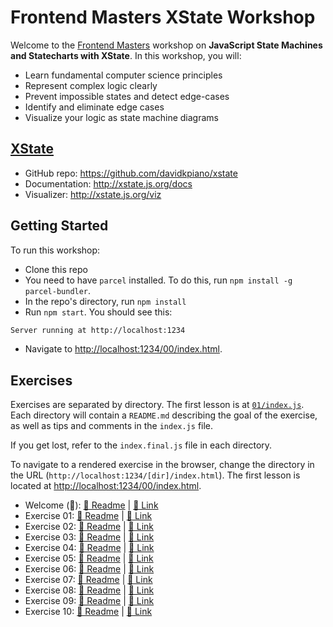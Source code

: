 # Frontend Masters XState Workshop

Welcome to the [Frontend Masters](https://frontendmasters.com/) workshop on **JavaScript State Machines and Statecharts with XState**. In this workshop, you will:

- Learn fundamental computer science principles
- Represent complex logic clearly
- Prevent impossible states and detect edge-cases
- Identify and eliminate edge cases
- Visualize your logic as state machine diagrams

## [XState](https://slides.com/davidkhourshid/xstate-workshop?token=NuUhf7a4#/)

- GitHub repo: https://github.com/davidkpiano/xstate
- Documentation: http://xstate.js.org/docs
- Visualizer: http://xstate.js.org/viz

## Getting Started

To run this workshop:

- Clone this repo
- You need to have `parcel` installed. To do this, run `npm install -g parcel-bundler`.
- In the repo's directory, run `npm install`
- Run `npm start`. You should see this:

```bash
Server running at http://localhost:1234
```

- Navigate to [http://localhost:1234/00/index.html](http://localhost:1234/00/index.html).

## Exercises

Exercises are separated by directory. The first lesson is at [`01/index.js`](./01/index.js). Each directory will contain a `README.md` describing the goal of the exercise, as well as tips and comments in the `index.js` file.

If you get lost, refer to the `index.final.js` file in each directory.

To navigate to a rendered exercise in the browser, change the directory in the URL (`http://localhost:1234/[dir]/index.html`). The first lesson is located at [http://localhost:1234/00/index.html](http://localhost:1234/01/index.html).

- Welcome (📝): [📄 Readme](./00/README.md) | [🔗 Link](http://localhost:1234/00/index.html)
- Exercise 01: [📄 Readme](./01/README.md) | [🔗 Link](http://localhost:1234/01/index.html)
- Exercise 02: [📄 Readme](./02/README.md) | [🔗 Link](http://localhost:1234/02/index.html)
- Exercise 03: [📄 Readme](./03/README.md) | [🔗 Link](http://localhost:1234/03/index.html)
- Exercise 04: [📄 Readme](./04/README.md) | [🔗 Link](http://localhost:1234/04/index.html)
- Exercise 05: [📄 Readme](./05/README.md) | [🔗 Link](http://localhost:1234/05/index.html)
- Exercise 06: [📄 Readme](./06/README.md) | [🔗 Link](http://localhost:1234/06/index.html)
- Exercise 07: [📄 Readme](./07/README.md) | [🔗 Link](http://localhost:1234/07/index.html)
- Exercise 08: [📄 Readme](./08/README.md) | [🔗 Link](http://localhost:1234/08/index.html)
- Exercise 09: [📄 Readme](./09/README.md) | [🔗 Link](http://localhost:1234/09/index.html)
- Exercise 10: [📄 Readme](./10/README.md) | [🔗 Link](http://localhost:1234/10/index.html)
